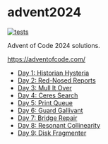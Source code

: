 # advent2024

[![tests](https://github.com/ianlewis/advent2024/actions/workflows/pre-submit.units.yml/badge.svg)](https://github.com/ianlewis/advent2024/actions/workflows/pre-submit.units.yml)

Advent of Code 2024 solutions.

https://adventofcode.com/

- [Day 1: Historian Hysteria](./day1)
- [Day 2: Red-Nosed Reports](./day2)
- [Day 3: Mull It Over](./day3)
- [Day 4: Ceres Search](./day4)
- [Day 5: Print Queue](./day5)
- [Day 6: Guard Gallivant](./day6)
- [Day 7: Bridge Repair](./day7)
- [Day 8: Resonant Collinearity](./day8)
- [Day 9: Disk Fragmenter](./day9)
